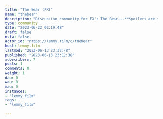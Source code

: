 ```yaml
---
title: "The Bear (FX)" 
name: "thebear"
description: "Discussion community for FX's The Bear---**Spoilers are strictly forbidden in post titles.** >Posts soliciting spoilers (endings, plot elements, twists, etc.) should contain `[spoilers]` in their title. Comments in these posts do not need to be hidden in [spoiler MarkDown](https://join-lemmy.org/docs/en/users/02-media.html) if they pertain to the title's subject matter.Otherwise, spoilers but must be contained in [MarkDown](https://join-lemmy.org/docs/en/users/02-media.html) as follows:```::: your spoiler warningthe crazy movie ending that no one saw coming!:::```Your mods are here to help if you need any clarification!---"
type: community
date: "2023-06-22 02:19:48"
draft: false
nsfw: false
actor_id: "https://lemmy.film/c/thebear"
host: lemmy.film
lastmod: "2023-06-13 23:32:48"
published: "2023-06-13 23:12:38"
subscribers: 7
posts: 1
comments: 0
weight: 1
dau: 0
wau: 0
mau: 0
instances:
- "lemmy_film"
tags: 
- "lemmy_film"

---
```

